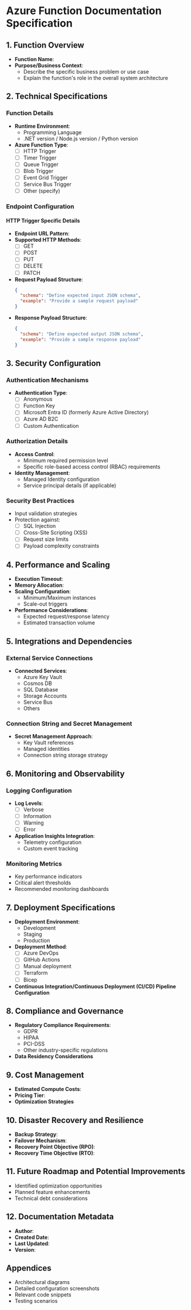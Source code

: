 # Azure Function Documentation Specification

## 1. Function Overview
- **Function Name**: 
- **Purpose/Business Context**:
  - Describe the specific business problem or use case
  - Explain the function's role in the overall system architecture

## 2. Technical Specifications
### Function Details
- **Runtime Environment**:
  - Programming Language
  - .NET version / Node.js version / Python version
- **Azure Function Type**:
  - [ ] HTTP Trigger
  - [ ] Timer Trigger
  - [ ] Queue Trigger
  - [ ] Blob Trigger
  - [ ] Event Grid Trigger
  - [ ] Service Bus Trigger
  - [ ] Other (specify)

### Endpoint Configuration
#### HTTP Trigger Specific Details
- **Endpoint URL Pattern**:
- **Supported HTTP Methods**:
  - [ ] GET
  - [ ] POST
  - [ ] PUT
  - [ ] DELETE
  - [ ] PATCH
- **Request Payload Structure**:
  ```json
  {
    "schema": "Define expected input JSON schema",
    "example": "Provide a sample request payload"
  }
  ```
- **Response Payload Structure**:
  ```json
  {
    "schema": "Define expected output JSON schema",
    "example": "Provide a sample response payload"
  }
  ```

## 3. Security Configuration
### Authentication Mechanisms
- **Authentication Type**:
  - [ ] Anonymous
  - [ ] Function Key
  - [ ] Microsoft Entra ID (formerly Azure Active Directory)
  - [ ] Azure AD B2C
  - [ ] Custom Authentication

### Authorization Details
- **Access Control**:
  - Minimum required permission level
  - Specific role-based access control (RBAC) requirements
- **Identity Management**:
  - Managed Identity configuration
  - Service principal details (if applicable)

### Security Best Practices
- Input validation strategies
- Protection against:
  - [ ] SQL Injection
  - [ ] Cross-Site Scripting (XSS)
  - [ ] Request size limits
  - [ ] Payload complexity constraints

## 4. Performance and Scaling
- **Execution Timeout**:
- **Memory Allocation**:
- **Scaling Configuration**:
  - Minimum/Maximum instances
  - Scale-out triggers
- **Performance Considerations**:
  - Expected request/response latency
  - Estimated transaction volume

## 5. Integrations and Dependencies
### External Service Connections
- **Connected Services**:
  - Azure Key Vault
  - Cosmos DB
  - SQL Database
  - Storage Accounts
  - Service Bus
  - Others

### Connection String and Secret Management
- **Secret Management Approach**:
  - Key Vault references
  - Managed identities
  - Connection string storage strategy

## 6. Monitoring and Observability
### Logging Configuration
- **Log Levels**:
  - [ ] Verbose
  - [ ] Information
  - [ ] Warning
  - [ ] Error
- **Application Insights Integration**:
  - Telemetry configuration
  - Custom event tracking

### Monitoring Metrics
- Key performance indicators
- Critical alert thresholds
- Recommended monitoring dashboards

## 7. Deployment Specifications
- **Deployment Environment**:
  - Development
  - Staging
  - Production
- **Deployment Method**:
  - [ ] Azure DevOps
  - [ ] GitHub Actions
  - [ ] Manual deployment
  - [ ] Terraform
  - [ ] Bicep
- **Continuous Integration/Continuous Deployment (CI/CD) Pipeline Configuration**

## 8. Compliance and Governance
- **Regulatory Compliance Requirements**:
  - GDPR
  - HIPAA
  - PCI-DSS
  - Other industry-specific regulations
- **Data Residency Considerations**

## 9. Cost Management
- **Estimated Compute Costs**:
- **Pricing Tier**:
- **Optimization Strategies**

## 10. Disaster Recovery and Resilience
- **Backup Strategy**:
- **Failover Mechanism**:
- **Recovery Point Objective (RPO)**:
- **Recovery Time Objective (RTO)**:

## 11. Future Roadmap and Potential Improvements
- Identified optimization opportunities
- Planned feature enhancements
- Technical debt considerations

## 12. Documentation Metadata
- **Author**:
- **Created Date**:
- **Last Updated**:
- **Version**:

## Appendices
- Architectural diagrams
- Detailed configuration screenshots
- Relevant code snippets
- Testing scenarios